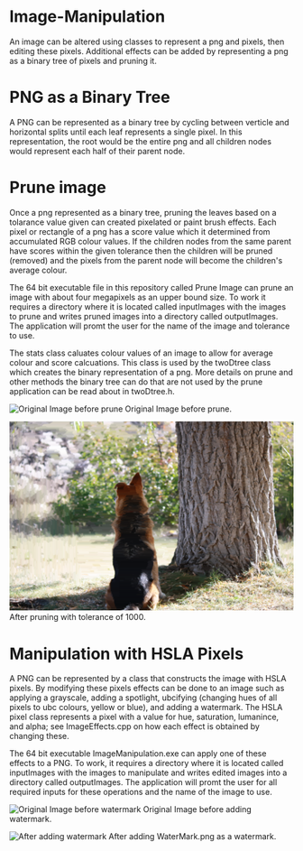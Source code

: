 # Image-Manipulation
An image can be altered using classes to represent a png and pixels, then editing these pixels. Additional effects can be added by representing a png as a binary tree of pixels and pruning it. 

# PNG as a Binary Tree
A PNG can be represented as a binary tree by cycling between verticle and horizontal splits until each leaf represents a single pixel. In this representation, the root would be the entire png and all children nodes would represent each half of their parent node.

# Prune image
Once a png represented as a binary tree, pruning the leaves based on a tolarance value given can created pixelated or paint brush effects. Each pixel or rectangle of a png has a score value which it determined from accumulated RGB colour values. If the children nodes from the same parent have scores within the given tolerance then the children will be pruned (removed) and the pixels from the parent node will become the children's average colour.

The 64 bit executable file in this repository called Prune Image can prune an image with about four megapixels as an upper bound size. To work it requires a directory where it is located called inputImages with the images to prune and writes pruned images into a directory called outputImages. The application will promt the user for the name of the image and tolerance to use.

The stats class caluates colour values of an image to allow for average colour and score calcuations. This class is used by the twoDtree class which creates the binary representation of a png. More details on prune and other methods the binary tree can do that are not used by the prune application can be read about in twoDtree.h.

![Original Image before prune](https://github.com/DavidOnak/Image-Manipulation/blob/master/inputImages/doggo.png?raw=true)
Original Image before prune.

![After pruning with tolerance of 1000](https://github.com/DavidOnak/Image-Manipulation/blob/master/outputImages/pruned-doggo.png?raw=true)
After pruning with tolerance of 1000.

# Manipulation with HSLA Pixels
A PNG can be represented by a class that constructs the image with HSLA pixels. By modifying these pixels effects can be done to an image such as applying a grayscale, adding a spotlight, ubcifying (changing hues of all pixels to ubc colours, yellow or blue), and adding a watermark. The HSLA pixel class represents a pixel with a value for hue, saturation, lumanince, and alpha; see ImageEffects.cpp on how each effect is obtained by changing these.

The 64 bit executable ImageManipulation.exe can apply one of these effects to a PNG. To work, it requires a directory where it is located called inputImages with the images to manipulate and writes edited images into a directory called outputImages. The application will promt the user for all required inputs for these operations and the name of the image to use.

![Original Image before watermark](https://github.com/DavidOnak/Image-Manipulation/blob/master/inputImages/test.png?raw=true)
Original Image before adding watermark.

![After adding watermark](https://github.com/DavidOnak/Image-Manipulation/blob/master/outputImages/watermark-test.png?raw=true)
After adding WaterMark.png as a watermark.
